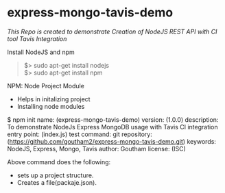 # express-mongo-tavis-demo
_This Repo is created to demonstrate Creation of NodeJS REST API with CI tool Tavis Integration_

Install NodeJS and npm 
> $> sudo apt-get install nodejs  
> $> sudo apt-get install npm

NPM: Node Project Module
* Helps in initalizing project
* Installing node modules

$ npm init 
    name: (express-mongo-tavis-demo) 
    version: (1.0.0) 
    description: To demonstrate NodeJs Express MongoDB usage with Tavis CI integration
    entry point: (index.js) 
    test command: 
    git repository: (https://github.com/goutham2/express-mongo-tavis-demo.git) 
    keywords: NodeJS, Express, Mongo, Tavis
    author: Goutham
    license: (ISC)

Above command does the following:
 * sets up a project structure. 
 * Creates a file(packaje.json).